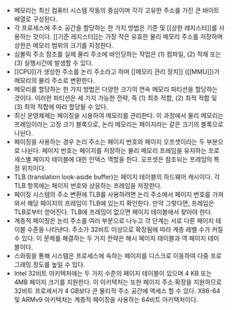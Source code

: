 - 메모리는 최신 컴퓨터 시스템 작동의 중심이며 각각 고유한 주소를 가진 큰 바이트배열로 구성된다.
- 각 프로세스에 주소 공간을 할당하는 한 가지 방법은 기준 및 [[상한 레지스터]]를 사용하는 것이다. [[기준 레지스터]]는 가장 작은 유효한 물리 메모리 주소를 저장하며 상한은 메모리 범위의 크기를 지정한다.
- 심볼릭 주소 참조를 실제 물리 주소에 바인딩하는 작업은 (1) 컴파일, (2) 적재 또는 (3) 실행시간에 발생할 수 있다.
- [[CPU]]가 생성한 주소를 논리 주소라고 하며 [[메모리 관리 장치]] ([[MMU]])가 메모리의 물리 주소로 변환한다.
- 메모리를 할당하는 한 가지 방법은 다양한 크기의 연속 메모리 파티션을 할당하는 것이다. 이러한 파티션은 세 가지 가능한 전략, 즉 (1) 최초 적합, (2) 최적 적합 및 (3) 최악 적합에 따라 할당될 수 있다.
- 최신 운영체제는 페이징을 시용하여 메모리를 관리한다. 이 과정에서 물리 메모리는 프레임이라는 고정 크기 블록으로, 논리 메모리는 페이지라는 같은 크기의 블록으로 나뉜다.
- 페이징을 사용하는 경우 논리 주소는 페이지 번호와 페이지 오프셋이라는 두 부분으로 나뉜다. 페이지 번호는 페이지를 저장하는 물리 메모리 프레임을 유지하는 프로 세스별 페이지 테이블에 대한 인덱스 역할을 한다. 오프셋은 참조되는 프레임의 특정 위치이다.
- TLB (translation look-aside buffer)는 페이지 테이블의 하드웨어 캐시이다. 각 TLB 항목에는 페이지 번호와 상응하는 프레임을 저장한다.
- 페이징 시스템의 주소 변환에 TLB를 사용하려면 논리 주소에서 페이지 번호를 가져 와서 해당 페이지의 프레임이 TLB에 있는지 확인한다. 만약 그렇다면, 프레임은 TLB로부터 얻어진다. TLB에 프레임이 없으면 페이지 테이블에서 찾아야 한다.
- 계층적 페이징은 논리 주소를 여러 부분으로 나누고 각 단계는 서로 다른 페이지 테이블 수준을 나타낸다. 주소가 32비트 이상으로 확장됨에 따라 계층 레벨 수가 커질 수 있다. 이 문제를 해결하는 두 가지 전략은 해시 페이지 테이블과 역 페이지 테이블이다.
- 스와핑을 통해 시스템은 프로세스에 속하는 페이지를 디스크로 이동하여 다중 프로 그래밍 정도를 높일 수 있다.
- Intel 32비트 아키텍처에는 두 가지 수준의 페이지 테이블이 있으며 4 KB 또는 4MB 페이지 크기를 지원한다. 이 아키텍처는 또한 페이지 주소 확장을 지원하므로 32비트 프로세서가 4 GB보다 큰 물리적 주소 공간에 액세스 할 수 있다. X86-64 및 ARMv9 아키텍처는 계층적 페이징을 사용하는 64비트 아키텍처이다.